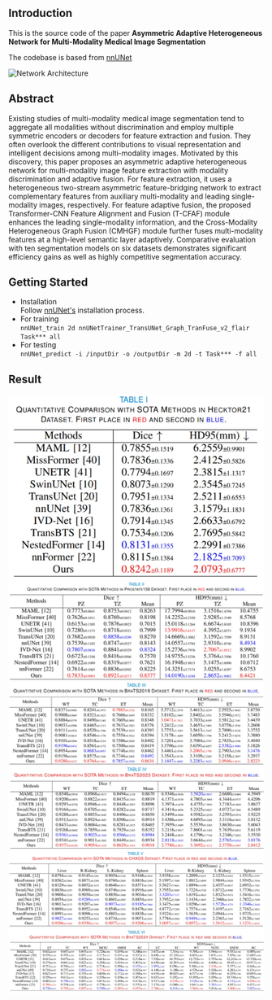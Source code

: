 ## Introduction

This is the source code of the paper <strong>Asymmetric Adaptive Heterogeneous Network for Multi-Modality Medical Image Segmentation</strong>

The codebase is based from [nnUNet](https://github.com/MIC-DKFZ/nnUNet/tree/nnunetv1)

![Network Architecture](/images/net.png "Network Architecture")


## Abstract

Existing studies of multi-modality medical image segmentation tend to aggregate all modalities without discrimination and employ multiple symmetric encoders or decoders for feature extraction and fusion. They often overlook the different contributions to visual representation and intelligent decisions among multi-modality images. Motivated by this discovery, this paper proposes an asymmetric adaptive heterogeneous network for multi-modality image feature extraction with modality discrimination and adaptive fusion. For feature extraction, it uses a heterogeneous two-stream asymmetric feature-bridging network to extract complementary features from auxiliary multi-modality and leading single-modality images, respectively. For feature adaptive fusion, the proposed Transformer-CNN Feature Alignment and Fusion (T-CFAF) module enhances the leading single-modality information, and the Cross-Modality Heterogeneous Graph Fusion (CMHGF) module further fuses multi-modality features at a high-level semantic layer adaptively. Comparative evaluation with ten segmentation models on six datasets demonstrates significant efficiency gains as well as highly competitive segmentation accuracy. 

## Getting Started

- Installation
  <br /> Follow [nnUNet's](https://github.com/MIC-DKFZ/nnUNet/tree/nnunetv1) installation process.
- For training
  <br /> `nnUNet_train 2d nnUNetTrainer_TransUNet_Graph_TranFuse_v2_flair Task*** all `
- For testing
  <br /> ` nnUNet_predict -i /inputDir -o /outputDir -m 2d -t Task*** -f all `

## Result

![Result of Hecktor21 Dataset](/images/hecktor21_result.png "Result of Hecktor21 Dataset")
![Result of Prostate158 Dataset](/images/prostate158_result.png "Result of Prostate158 Dataset")
![Result of BraTS2019 Dataset](/images/brats19_result.png "Result of BraTS2019 Dataset")
![Result of BraTS2023 Dataset](/images/brats23_result.png "Result of BraTS2023 Dataset")
![Result of CHAOS Dataset](/images/chaos_result.png "Result of CHAOS Dataset")
![Result of BraTS2024 Dataset](/images/brats24_result.png "Result of BraTS2024 Dataset")
